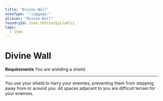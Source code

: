 ```yaml
---
title: "Divine Wall"
noteType: ":luggage:"
aliases: "Divine Wall"
foundryId: Item.t05YzonIpIJu0fiz
tags:
  - Item
---
```


# Divine Wall

**Requirements** You are wielding a shield.

* * *

You use your shield to harry your enemies, preventing them from stepping away from or around you. All spaces adjacent to you are difficult terrain for your enemies.

